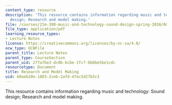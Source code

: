 ```yaml
---
content_type: resource
description: 'This resource contains information regarding music and technology: Sound
  design; Research and model making.'
file: /courses/21m-380-music-and-technology-sound-design-spring-2016/60aeb20e18032ceb2afd47ec5d27b3c3_MIT21M_380S16_Lec15.pdf
file_type: application/pdf
learning_resource_types:
- Lecture Notes
license: https://creativecommons.org/licenses/by-nc-sa/4.0/
ocw_type: OCWFile
parent_title: Lecture Notes
parent_type: CourseSection
parent_uid: 277a7be3-dc0b-bcbe-1fc7-6b0be5be1cdc
resourcetype: Document
title: Research and Model Making
uid: 60aeb20e-1803-2ceb-2afd-47ec5d27b3c3
---
```

This resource contains information regarding music and technology: Sound design; Research and model making.
